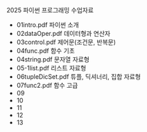 2025 파이썬 프로그래밍 수업자료
- 01intro.pdf 파이썬 소개
- 02dataOper.pdf 데이터형과 연산자
- 03control.pdf 제어문(조건문, 반복문)
- 04func.pdf 함수 기초
- 04string.pdf 문자열 자료형
- 05-1list.pdf 리스트 자료형
- 06tupleDicSet.pdf 튜플, 딕셔너리, 집합 자료형
- 07func2.pdf 함수 고급
- 09
- 10
- 11
- 12
- 13
